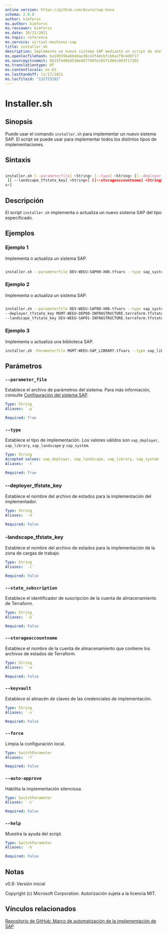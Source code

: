 ```yaml
---
online version: https://github.com/Azure/sap-hana
schema: 2.0.0
author: kimforss
ms.author: kimforss
ms.reviewer: kimforss
ms.date: 10/21/2021
ms.topic: reference
ms.service: virtual-machines-sap
title: installer.sh
description: Implemente un nuevo sistema SAP mediante un script de shell.
ms.openlocfilehash: ba189394a6bd4ae30c43f4dcbfcb6a1f9c4d0f17
ms.sourcegitcommit: 0415f4d064530e0d7799fe295f1d8dc003f17202
ms.translationtype: HT
ms.contentlocale: es-ES
ms.lasthandoff: 11/17/2021
ms.locfileid: "132725282"
---
```

# <a name="installersh"></a>Installer.sh

## <a name="synopsis"></a>Sinopsis
Puede usar el comando `installer.sh` para implementar un nuevo sistema SAP. El script se puede usar para implementar todos los distintos tipos de implementaciones.

## <a name="syntax"></a>Sintaxis

```bash

installer.sh [--parameterfile] <String> [--type] <String> [[--deployer_tfstate_key] <String>]
 [[ --landscape_tfstate_key] <String>] [[--storageaccountname] <String>] [[ --state_subscription ] <String>] [[ --state_subscription ] <String>] [[ --state_subscription ] [ --force ] [ --auto-approve ]<String>]
s>]
```

## <a name="description"></a>Descripción
El script `installer.sh` implementa o actualiza un nuevo sistema SAP del tipo especificado.

## <a name="examples"></a>Ejemplos

### <a name="example-1"></a>Ejemplo 1

Implementa o actualiza un sistema SAP.

```bash

installer.sh --parameterfile DEV-WEEU-SAP00-X00.tfvars --type sap_system
```

### <a name="example-2"></a>Ejemplo 2

Implementa o actualiza un sistema SAP.

```bash

installer.sh --parameterfile DEV-WEEU-SAP00-X00.tfvars --type sap_system \ 
--deployer_tfstate_key MGMT-WEEU-DEP00-INFRASTRUCTURE.terraform.tfstate  \
--landscape_tfstate_key DEV-WEEU-SAP01-INFRASTRUCTURE.terraform.tfstate
```

### <a name="example-3"></a>Ejemplo 3

Implementa o actualiza una biblioteca SAP.

```bash
installer.sh -Parameterfile MGMT-WEEU-SAP_LIBRARY.tfvars --type sap_library
```

## <a name="parameters"></a>Parámetros

### `--parameter_file`
Establece el archivo de parámetros del sistema. Para más información, consulte [Configuración del sistema SAP](../automation-configure-system.md).

```yaml
Type: String
Aliases: `-p`

Required: True
```

### `--type`
Establece el tipo de implementación. Los valores válidos son `sap_deployer`, `sap_library`, `sap_landscape` y `sap_system`.

```yaml
Type: String
Accepted values: sap_deployer, sap_landscape, sap_library, sap_system
Aliases: `-t`

Required: True
```

### <a name="--deployer_tfstate_key"></a>--deployer_tfstate_key
Establece el nombre del archivo de estados para la implementación del implementador.

```yaml
Type: String
Aliases: `-d`

Required: False
```

### <a name="-landscape_tfstate_key"></a>-landscape_tfstate_key
Establece el nombre del archivo de estados para la implementación de la zona de cargas de trabajo.

```yaml
Type: String
Aliases: `-l`

Required: False
```

### `--state_subscription`
Establece el identificador de suscripción de la cuenta de almacenamiento de Terraform.

```yaml
Type: String
Aliases: `-k`

Required: False
```
### `--storageaccountname`
Establece el nombre de la cuenta de almacenamiento que contiene los archivos de estados de Terraform.

```yaml
Type: String
Aliases: `-a`

Required: False
```

### `--keyvault`
Establece el almacén de claves de las credenciales de implementación.

```yaml
Type: String
Aliases: `-v`

Required: False
```

### `--force`
Limpia la configuración local.

```yaml
Type: SwitchParameter
Aliases: `-f`

Required: False
```

### `--auto-approve`
Habilita la implementación silenciosa.

```yaml
Type: SwitchParameter
Aliases: `-i`

Required: False
```

### `--help`
Muestra la ayuda del script.

```yaml
Type: SwitchParameter
Aliases: `-h`

Required: False
```


## <a name="notes"></a>Notas
v0.9: Versión inicial


Copyright (c) Microsoft Corporation.
Autorización sujeta a la licencia MIT.

## <a name="related-links"></a>Vínculos relacionados

[Repositorio de GitHub: Marco de automatización de la implementación de SAP](https://github.com/Azure/sap-hana)
